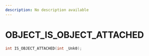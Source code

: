 ```yaml
---
description: No description available 
---
```


# OBJECT\_IS_OBJECT_ATTACHED

```cpp
int IS_OBJECT_ATTACHED(int _Unk0);
```